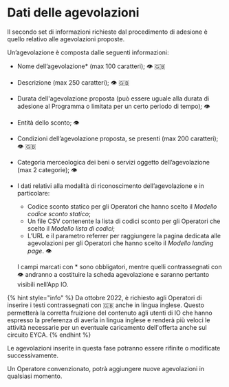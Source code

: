 # Dati delle agevolazioni

Il secondo set di informazioni richieste dal procedimento di adesione è quello relativo alle agevolazioni proposte.&#x20;

Un’agevolazione è composta dalle seguenti informazioni:&#x20;

* Nome dell’agevolazione\* (max 100 caratteri); 👁 🇬🇧
* Descrizione (max 250 caratteri); 👁 🇬🇧
* Durata dell'agevolazione proposta (può essere uguale alla durata di adesione al Programma o limitata per un certo periodo di tempo)_;_ 👁&#x20;
* Entità dello sconto; 👁&#x20;
* Condizioni dell’agevolazione proposta, se presenti (max 200 caratteri); 👁 🇬🇧
* Categoria merceologica dei beni o servizi oggetto dell’agevolazione (max 2 categorie); 👁
*   I dati relativi alla modalità di riconoscimento dell’agevolazione e in particolare:&#x20;

    * Codice sconto statico per gli Operatori che hanno scelto il _Modello codice sconto statico_;&#x20;
    * Un file CSV contenente la lista di codici sconto per gli Operatori che scelto il _Modello lista di codici_;&#x20;
    * L’URL e il parametro referrer per raggiungere la pagina dedicata alle agevolazioni per gli Operatori che hanno scelto il _Modello landing page_. 👁&#x20;

    I campi marcati con \* sono obbligatori, mentre quelli contrassegnati con 👁 andranno a costituire la scheda agevolazione e saranno pertanto visibili nell’App IO.

{% hint style="info" %}
Da ottobre 2022, è richiesto agli Operatori di inserire i testi contrassegnati con 🇬🇧 anche in lingua inglese. Questo permetterà la corretta fruizione del contenuto agli utenti di IO che hanno espresso la preferenza di averla in lingua inglese e renderà più veloci le attività necessarie per un eventuale caricamento dell'offerta anche sul circuito EYCA.
{% endhint %}

Le agevolazioni inserite in questa fase potranno essere rifinite o modificate successivamente.

Un Operatore convenzionato, potrà aggiungere nuove agevolazioni in qualsiasi momento.
